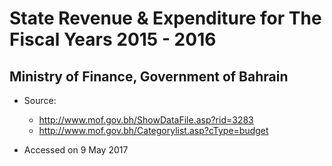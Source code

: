 # State Revenue & Expenditure for The Fiscal Years 2015 - 2016
## Ministry of Finance, Government of Bahrain

* Source: 
  * http://www.mof.gov.bh/ShowDataFile.asp?rid=3283
  * http://www.mof.gov.bh/Categorylist.asp?cType=budget

* Accessed on 9 May 2017
